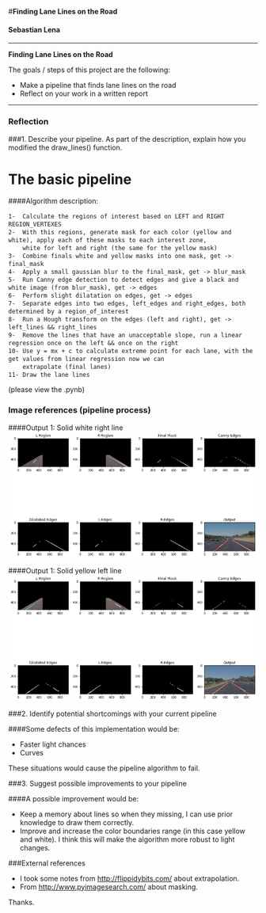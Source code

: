 #**Finding Lane Lines on the Road** 



#### Sebastian Lena 


---

**Finding Lane Lines on the Road**

The goals / steps of this project are the following:
* Make a pipeline that finds lane lines on the road
* Reflect on your work in a written report


[//]: # (Image References)

[image1]: ./images/white_right_output.png "Solid white line on the right"
[image2]: ./images/yellow_left_output.png "Solid yellow line on the left"

---

### Reflection

###1. Describe your pipeline. As part of the description, explain how you modified the draw_lines() function.

# The basic pipeline

####Algorithm description:

    1-  Calculate the regions of interest based on LEFT and RIGHT REGION_VERTEXES
    2-  With this regions, generate mask for each color (yellow and white), apply each of these masks to each interest zone,
        white for left and right (the same for the yellow mask)
    3-  Combine finals white and yellow masks into one mask, get -> final_mask
    4-  Apply a small gaussian blur to the final_mask, get -> blur_mask
    5-  Run Canny edge detection to detect edges and give a black and white image (from blur_mask), get -> edges
    6-  Perform slight dilatation on edges, get -> edges
    7-  Separate edges into two edges, left_edges and right_edges, both determined by a region_of_interest
    8-  Run a Hough transform on the edges (left and right), get -> left_lines && right_lines
    9-  Remove the lines that have an unacceptable slope, run a linear regression once on the left && once on the right
    10- Use y = mx + c to calculate extreme point for each lane, with the get values from linear regression now we can
        extrapolate (final lanes)
    11- Draw the lane lines 

(please view the .pynb)

### Image references (pipeline process)

####Output 1: Solid white right line 
![alt text][image1]

####Output 1: Solid yellow left line
![alt text][image2]



###2. Identify potential shortcomings with your current pipeline

####Some defects of this implementation would be:

- Faster light chances
- Curves

These situations would cause the pipeline algorithm to fail.


###3. Suggest possible improvements to your pipeline

####A possible improvement would be:

- Keep a memory about lines so when they missing, I can use prior knowledge to draw them correctly.
- Improve and increase the color boundaries range (in this case yellow and white). I think this will make the algorithm more robust to light changes.

###External references
 
- I took some notes from http://flippidybits.com/ about extrapolation.
- From http://www.pyimagesearch.com/ about masking.

Thanks.

    